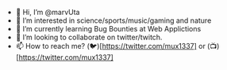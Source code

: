 - 👋 Hi, I’m @marvUta
- 👀 I’m interested in science/sports/music/gaming and nature
- 🌱 I’m currently learning Bug Bounties at Web Applictions
- 💞️ I’m looking to collaborate on twitter/twitch.
- 📫 How to reach me? (:bird:)[https://twitter.com/mux1337] or (:tv:)[https://twitter.com/mux1337]
